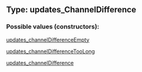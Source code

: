 ## Type: updates\_ChannelDifference  

### Possible values (constructors):

[updates\_channelDifferenceEmpty](../constructors/updates\_channelDifferenceEmpty.md)  

[updates\_channelDifferenceTooLong](../constructors/updates\_channelDifferenceTooLong.md)  

[updates\_channelDifference](../constructors/updates\_channelDifference.md)  

